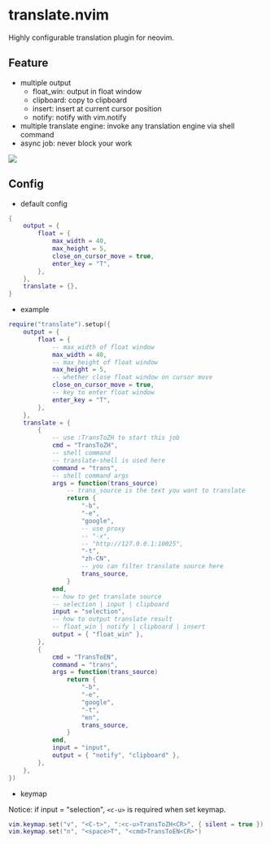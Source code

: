 # translate.nvim

Highly configurable translation plugin for neovim.

## Feature

- multiple output
  - float_win: output in float window
  - clipboard: copy to clipboard
  - insert: insert at current cursor position
  - notify: notify with vim.notify
- multiple translate engine: invoke any translation engine via shell command
- async job: never block your work

<img src="https://github.com/niuiic/assets/blob/main/translate.nvim/usage.gif" />

## Config

- default config

```lua
{
	output = {
		float = {
			max_width = 40,
			max_height = 5,
			close_on_cursor_move = true,
			enter_key = "T",
		},
	},
	translate = {},
}
```

- example

```lua
require("translate").setup({
	output = {
		float = {
			-- max_width of float window
			max_width = 40,
			-- max_height of float window
			max_height = 5,
			-- whether close float window on cursor move
			close_on_cursor_move = true,
			-- key to enter float window
			enter_key = "T",
		},
	},
	translate = {
		{
			-- use :TransToZH to start this job
			cmd = "TransToZH",
			-- shell command
			-- translate-shell is used here
			command = "trans",
			-- shell command args
			args = function(trans_source)
				-- trans_source is the text you want to translate
				return {
					"-b",
					"-e",
					"google",
					-- use proxy
					-- "-x",
					-- "http://127.0.0.1:10025",
					"-t",
					"zh-CN",
                    -- you can filter translate source here
					trans_source,
				}
			end,
			-- how to get translate source
			-- selection | input | clipboard
			input = "selection",
			-- how to output translate result
			-- float_win | notify | clipboard | insert
			output = { "float_win" },
		},
		{
			cmd = "TransToEN",
			command = "trans",
			args = function(trans_source)
				return {
					"-b",
					"-e",
					"google",
					"-t",
					"en",
					trans_source,
				}
			end,
			input = "input",
			output = { "notify", "clipboard" },
		},
	},
})
```

- keymap

Notice: if input = "selection", `<c-u>` is required when set keymap.

```lua
vim.keymap.set("v", "<C-t>", ":<c-u>TransToZH<CR>", { silent = true })
vim.keymap.set("n", "<space>T", "<cmd>TransToEN<CR>")
```

